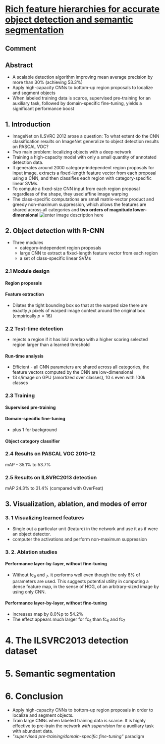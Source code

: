 # [Rich feature hierarchies for accurate object detection and semantic segmentation](https://arxiv.org/pdf/1311.2524.pdf)

## Comment

## Abstract
* A scalable detection algorithm improving mean average precision by more than 30% (achieving 53.3%)
* Apply high-capacity CNNs to bottom-up region proposals to localize and segment objects
* When labeled training data is scarce, supervised pre-training for an auxiliary task, followed by domain-specific fine-tuning, yields a significant performance boost

## 1. Introduction
* ImageNet on ILSVRC 2012 arose a question: To what extent do the CNN classification results on ImageNet generalize to object detection results on PASCAL VOC?
* Two main problem: localizing objects with a deep network
* Training a high-capacity model with only a small quantity of annotated detection data.
* It generates around 2000 category-independent region proposals for input image, extracts a fixed-length feature vector from each proposal using a CNN, and then classifies each region with category-specific linear SVMs.
* To compute a fixed-size CNN input from each region proposal regardless of the shape, they used affine image warping
* The class-specific computations are small matrix-vector product and greedy non-maximum suppression, which allows the features are shared across all categories and **two orders of magnitude lower-dimensional**
![enter image description here](http://img.it610.com/image/info5/6e478a6e8fcd4f60bb0b89969c0e6735.jpg)

## 2. Object detection with R-CNN
* Three modules
	* category-independent region proposals
	* large CNN to extract a fixed-length feature vector from each region
	* a set of class-specific linear SVMs

### 2.1 Module design
#### Region proposals
#### Feature extraction
* Dilates the tight bounding box so that at the warped size there are exactly $p$ pixels of warped image context around the original box (empirically $p=16$)

### 2.2 Test-time detection
* rejects a region if it has IoU overlap with a higher scoring selected region larger than a learned threshold

#### Run-time analysis
* Efficient - all CNN parameters are shared across all categories, the feature vectors computed by the CNN are low-dimensional
* 13 s/image on GPU (amortized over classes), 10 s even with 100k classes

### 2.3 Training
#### Supervised pre-training
#### Domain-specific fine-tuning
* plus 1 for background

#### Object category classifier

### 2.4 Results on PASCAL VOC 2010-12
mAP - 35.1% to 53.7%

### 2.5 Results on ILSVRC2013 detection
mAP 24.3% to 31.4% (compared with OverFeat)

## 3. Visualization, ablation, and modes of error
### 3. 1 Visualizing learned features
* Single out a particular unit (feature) in the network and use it as if were an object detector.
* computer the activations and perform non-maximum suppression

### 3. 2. Ablation studies

#### Performance layer-by-layer, without fine-tuning
* Without fc$_6$ and $_7$. it performs well even though the only 6% of parameters are used. This suggests potential utility in computing a dense feature map, in the sense of HOG, of an arbitrary-sized image by using only CNN.

#### Performance layer-by-layer, without fine-tuning
* Increases map by 8.0%p to 54.2%
* The effect appears much larger for fc$_5$ than fc$_6$ and fc$_7$

# 4. The ILSVRC2013 detection dataset

# 5. Semantic segmentation

# 6. Conclusion
* Apply high-capacity CNNs to bottom-up region proposals in order to localize and segment objects.
* Train large CNNs when labeled training data is scarce. It is highly effective to pre-train the network *with supervision* for a auxiliary task with abundant data.
* *"supervised pre-training/domain-specific fine-tuning"* paradigm

